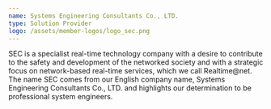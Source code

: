 ```yaml
---
name: Systems Engineering Consultants Co., LTD.
type: Solution Provider
logo: /assets/member-logos/logo_sec.png
---
```

SEC is a specialist real-time technology company with a desire to contribute to the safety and development of the networked society and with a strategic focus on network-based real-time services, which we call Realtime@net. The name SEC comes from our English company name, Systems Engineering Consultants Co., LTD. and highlights our determination to be professional system engineers.